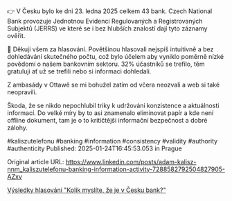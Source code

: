 👉 V Česku bylo ke dni 23. ledna 2025 celkem 43 bank. Czech National Bank provozuje Jednotnou Evidenci Regulovaných a Registrovaných Subjektů (JERRS) ve které se i bez hlubších znalostí dají tyto záznamy ověřit.


🙏 Děkuji všem za hlasování. Povětšinou hlasovali nejspíš intuitivně a bez dohledávání skutečného počtu, což bylo účelem aby vyniklo poměrně nízké povědomí o našem bankovním sektoru. 32% účastníků se trefilo, těm gratuluji ať už se trefili nebo si informaci dohledali.


Z ambasády v Ottawě se mi bohužel zatím od včera neozvali a web si také neopravili.


Škoda, že se nikdo nepochlubil triky k udržování konzistence a aktuálnosti informací. Do velké míry by to asi znamenalo eliminovat papír a kde není offline dokument, tam je o to kritičtější informační bezpečnost a dobré zálohy.


#kaliszutelefonu #banking #information #consistency #validity #authority #authenticity
Published: 2025-01-24T16:45:53.053 in Prague

Original article URL: https://www.linkedin.com/posts/adam-kalisz-nnm_kaliszutelefonu-banking-information-activity-7288582792504827905-AZxv

[Výsledky hlasování "Kolik myslíte, že je v Česku bank?"](./media/poll-bank-czechia.png)